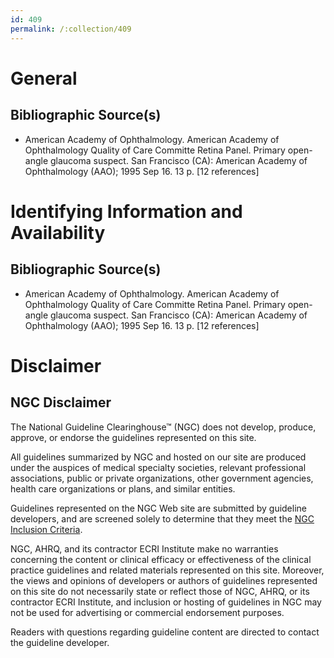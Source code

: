 ```yaml
---
id: 409
permalink: /:collection/409
---
```


# General

## Bibliographic Source(s)

- American Academy of Ophthalmology. American Academy of Ophthalmology Quality of Care Committe Retina Panel. Primary open-angle glaucoma suspect. San Francisco (CA): American Academy of Ophthalmology (AAO); 1995 Sep 16. 13 p. [12 references]

# Identifying Information and Availability

## Bibliographic Source(s)

- American Academy of Ophthalmology. American Academy of Ophthalmology Quality of Care Committe Retina Panel. Primary open-angle glaucoma suspect. San Francisco (CA): American Academy of Ophthalmology (AAO); 1995 Sep 16. 13 p. [12 references]

# Disclaimer

## NGC Disclaimer

The National Guideline Clearinghouse™ (NGC) does not develop, produce, approve, or endorse the guidelines represented on this site.

All guidelines summarized by NGC and hosted on our site are produced under the auspices of medical specialty societies, relevant professional associations, public or private organizations, other government agencies, health care organizations or plans, and similar entities.

Guidelines represented on the NGC Web site are submitted by guideline developers, and are screened solely to determine that they meet the [NGC Inclusion Criteria](/help-and-about/summaries/inclusion-criteria).

NGC, AHRQ, and its contractor ECRI Institute make no warranties concerning the content or clinical efficacy or effectiveness of the clinical practice guidelines and related materials represented on this site. Moreover, the views and opinions of developers or authors of guidelines represented on this site do not necessarily state or reflect those of NGC, AHRQ, or its contractor ECRI Institute, and inclusion or hosting of guidelines in NGC may not be used for advertising or commercial endorsement purposes.

Readers with questions regarding guideline content are directed to contact the guideline developer.

